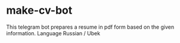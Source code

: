 # make-cv-bot

This telegram bot prepares a resume in pdf form based on the given information. 
Language Russian / Ubek 
